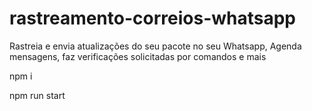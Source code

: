 # rastreamento-correios-whatsapp
Rastreia e envia atualizações do seu pacote no seu Whatsapp, Agenda mensagens, faz verificações solicitadas por comandos e mais


npm i

npm run start